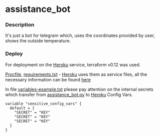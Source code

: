 # assistance_bot

### Description
It's just a bot for telegram which, uses the coordinates provided by user, shows the outside temperature.
### Deploy
For deployment on the [Heroku](https://www.heroku.com/) service, terraform v0.12 was used.

[Procfile](https://github.com/froOst23/assistance_bot/blob/master/Procfile), [requirements.txt](https://github.com/froOst23/assistance_bot/blob/master/requirements.txt) - [Heroku](https://www.heroku.com/) uses them as service files, all the necessary information can be found [here](https://devcenter.heroku.com/articles/getting-started-with-python)

In file [variables-example.txt](https://github.com/froOst23/assistance_bot/blob/master/terraform/variables-example.txt) please pay attention on the internal secrets which transfer from [assistance_bot.py](https://github.com/froOst23/assistance_bot/blob/master/assistance_bot.py) to [Heroku](https://www.heroku.com/) Config Vars.

```
variable "sensitive_config_vars" {
  default = {
    "SECRET" = "KEY"
    "SECRET" = "KEY"
    "SECRET" = "KEY"
  }
}
```
